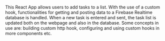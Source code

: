 This React App allows users to add tasks to a list. With the use of a custom hook, functionalities for getting and posting data to a Firebase Realtime database is handled.
When a new task is entered and sent, the task list is updated both on the webpage and also in the database.
Some concepts in use are: building custom http hook, configuring and using custom hooks in more components etc.
